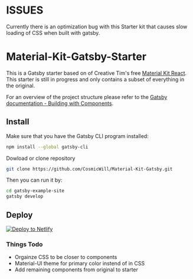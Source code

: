 # ISSUES
Currently there is an optimization bug with this Starter kit that causes slow loading of CSS when built with gatsby.

# Material-Kit-Gatsby-Starter
This is a Gatsby starter based on of Creative Tim's free [Material Kit React](https://www.creative-tim.com/product/material-kit-react).
This starter is still in progress and only contains a subset of everything in the original.

For an overview of the project structure please refer to the [Gatsby documentation - Building with Components](https://www.gatsbyjs.org/docs/building-with-components/).

## Install

Make sure that you have the Gatsby CLI program installed:
```sh
npm install --global gatsby-cli
```
Dowload or clone repository 
```sh
git clone https://github.com/CosmicWill/Material-Kit-Gatsby.git
```

Then you can run it by:
```sh
cd gatsby-example-site
gatsby develop
```

## Deploy

[![Deploy to Netlify](https://www.netlify.com/img/deploy/button.svg)](https://app.netlify.com/start/deploy?repository=https://github.com/CosmicWill/Material-Kit-Gatsby)


### Things Todo

- Orgainze CSS to be closer to components
- Material-UI theme for primary color instend of in CSS
- Add remaining components from original to starter
